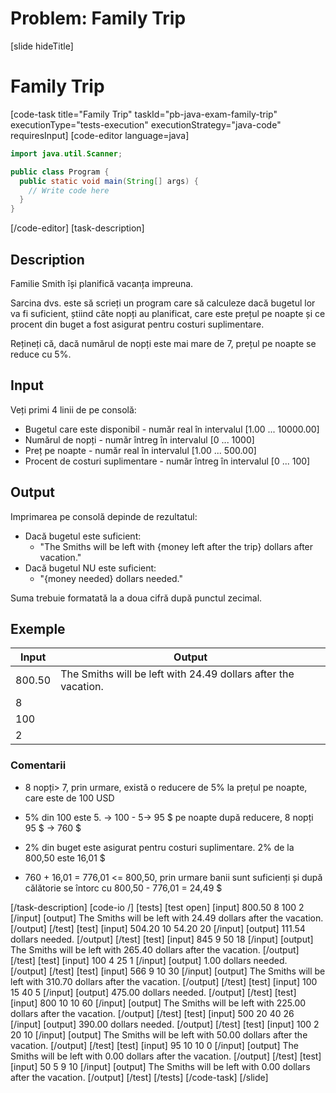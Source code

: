 ﻿# Problem: Family Trip
[slide hideTitle]
# Family Trip
[code-task title="Family Trip" taskId="pb-java-exam-family-trip" executionType="tests-execution" executionStrategy="java-code" requiresInput]
[code-editor language=java]
```java
import java.util.Scanner;

public class Program {
  public static void main(String[] args) {
    // Write code here
  }
}
```
[/code-editor]
[task-description]
## Description

Familie Smith își planifică vacanța impreuna.

Sarcina dvs. este să scrieți un program care să calculeze dacă bugetul lor va fi suficient, știind câte nopți au planificat, care este prețul pe noapte și ce procent din buget a fost asigurat pentru costuri suplimentare.

Rețineți că, dacă numărul de nopți este mai mare de 7, prețul pe noapte se reduce cu 5%.

## Input 

Veți primi 4 linii de pe consolă:
- Bugetul care este disponibil - număr real în intervalul [1.00 ... 10000.00]
- Numărul de nopți - număr întreg în intervalul [0 ... 1000]
- Preț pe noapte - număr real în intervalul [1.00 ... 500.00]
- Procent de costuri suplimentare - număr întreg în intervalul [0 ... 100]

## Output
Imprimarea pe consolă depinde de rezultatul:
- Dacă bugetul este suficient:
	- "The Smiths will be left with \{money left after the trip\} dollars after vacation."
- Dacă bugetul NU este suficient:
	- "\{money needed\} dollars needed."

Suma trebuie formatată la a doua cifră după punctul zecimal.

## Exemple
| **Input** | **Output** |
| --- | --- |
| 800.50 | The Smiths will be left with 24.49 dollars after the vacation. |
| 8 | |
| 100 | |
| 2 | |

### Comentarii
- 8 nopți> 7, prin urmare, există o reducere de 5% la prețul pe noapte, care este de 100 USD

- 5% din 100 este 5. -> 100 - 5-> 95 $ pe noapte după reducere, 8 nopți 95 $ -> 760 $

- 2% din buget este asigurat pentru costuri suplimentare. 2% de la 800,50 este 16,01 $

- 760 + 16,01 = 776,01 <= 800,50, prin urmare banii sunt suficienți și după călătorie se întorc cu 800,50 - 776,01 = 24,49 $

[/task-description]
[code-io /]
[tests]
[test open]
[input]
800.50
8
100
2
[/input]
[output]
The Smiths will be left with 24.49 dollars after the vacation.
[/output]
[/test]
[test]
[input]
504.20
10
54.20
20
[/input]
[output]
111.54 dollars needed.
[/output]
[/test]
[test]
[input]
845
9
50
18
[/input]
[output]
The Smiths will be left with 265.40 dollars after the vacation.
[/output]
[/test]
[test]
[input]
100
4
25
1
[/input]
[output]
1.00 dollars needed.
[/output]
[/test]
[test]
[input]
566
9
10
30
[/input]
[output]
The Smiths will be left with 310.70 dollars after the vacation.
[/output]
[/test]
[test]
[input]
100
15
40
5
[/input]
[output]
475.00 dollars needed.
[/output]
[/test]
[test]
[input]
800
10
10
60
[/input]
[output]
The Smiths will be left with 225.00 dollars after the vacation.
[/output]
[/test]
[test]
[input]
500
20
40
26
[/input]
[output]
390.00 dollars needed.
[/output]
[/test]
[test]
[input]
100
2
20
10
[/input]
[output]
The Smiths will be left with 50.00 dollars after the vacation.
[/output]
[/test]
[test]
[input]
95
10
10
0
[/input]
[output]
The Smiths will be left with 0.00 dollars after the vacation.
[/output]
[/test]
[test]
[input]
50
5
9
10
[/input]
[output]
The Smiths will be left with 0.00 dollars after the vacation.
[/output]
[/test]
[/tests]
[/code-task]
[/slide]
